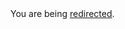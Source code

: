 <html><body>You are being <a href="https://raw.githubusercontent.com/kjd/idna/master/LICENSE.md">redirected</a>.</body></html>
